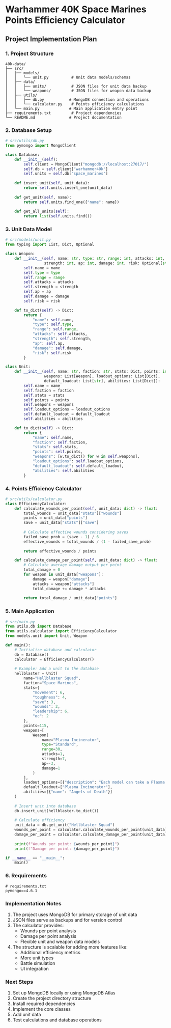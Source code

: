 # Warhammer 40K Space Marines Points Efficiency Calculator
## Project Implementation Plan

### 1. Project Structure
```
40k-data/
├── src/
│   ├── models/
│   │   └── unit.py          # Unit data models/schemas
│   ├── data/
│   │   ├── units/           # JSON files for unit data backup
│   │   └── weapons/         # JSON files for weapon data backup
│   ├── utils/
│   │   ├── db.py           # MongoDB connection and operations
│   │   └── calculator.py    # Points efficiency calculations
│   └── main.py             # Main application entry point
├── requirements.txt         # Project dependencies
└── README.md               # Project documentation
```

### 2. Database Setup
```python
# src/utils/db.py
from pymongo import MongoClient

class Database:
    def __init__(self):
        self.client = MongoClient("mongodb://localhost:27017/")
        self.db = self.client["warhammer40k"]
        self.units = self.db["space_marines"]
        
    def insert_unit(self, unit_data):
        return self.units.insert_one(unit_data)
        
    def get_unit(self, name):
        return self.units.find_one({"name": name})
        
    def get_all_units(self):
        return list(self.units.find())
```

### 3. Unit Data Model
```python
# src/models/unit.py
from typing import List, Dict, Optional

class Weapon:
    def __init__(self, name: str, type: str, range: int, attacks: int, 
                 strength: int, ap: int, damage: int, risk: Optional[str] = None):
        self.name = name
        self.type = type
        self.range = range
        self.attacks = attacks
        self.strength = strength
        self.ap = ap
        self.damage = damage
        self.risk = risk

    def to_dict(self) -> Dict:
        return {
            "name": self.name,
            "type": self.type,
            "range": self.range,
            "attacks": self.attacks,
            "strength": self.strength,
            "ap": self.ap,
            "damage": self.damage,
            "risk": self.risk
        }

class Unit:
    def __init__(self, name: str, faction: str, stats: Dict, points: int,
                 weapons: List[Weapon], loadout_options: List[Dict],
                 default_loadout: List[str], abilities: List[Dict]):
        self.name = name
        self.faction = faction
        self.stats = stats
        self.points = points
        self.weapons = weapons
        self.loadout_options = loadout_options
        self.default_loadout = default_loadout
        self.abilities = abilities

    def to_dict(self) -> Dict:
        return {
            "name": self.name,
            "faction": self.faction,
            "stats": self.stats,
            "points": self.points,
            "weapons": [w.to_dict() for w in self.weapons],
            "loadout_options": self.loadout_options,
            "default_loadout": self.default_loadout,
            "abilities": self.abilities
        }
```

### 4. Points Efficiency Calculator
```python
# src/utils/calculator.py
class EfficiencyCalculator:
    def calculate_wounds_per_point(self, unit_data: dict) -> float:
        total_wounds = unit_data["stats"]["wounds"]
        points = unit_data["points"]
        save = unit_data["stats"]["save"]
        
        # Calculate effective wounds considering saves
        failed_save_prob = (save - 1) / 6
        effective_wounds = total_wounds / (1 - failed_save_prob)
        
        return effective_wounds / points

    def calculate_damage_per_point(self, unit_data: dict) -> float:
        # Calculate average damage output per point
        total_damage = 0
        for weapon in unit_data["weapons"]:
            damage = weapon["damage"]
            attacks = weapon["attacks"]
            total_damage += damage * attacks
            
        return total_damage / unit_data["points"]
```

### 5. Main Application
```python
# src/main.py
from utils.db import Database
from utils.calculator import EfficiencyCalculator
from models.unit import Unit, Weapon

def main():
    # Initialize database and calculator
    db = Database()
    calculator = EfficiencyCalculator()
    
    # Example: Add a unit to the database
    hellblaster = Unit(
        name="Hellblaster Squad",
        faction="Space Marines",
        stats={
            "movement": 6,
            "toughness": 4,
            "save": 3,
            "wounds": 2,
            "leadership": 6,
            "oc": 2
        },
        points=115,
        weapons=[
            Weapon(
                name="Plasma Incinerator",
                type="Standard",
                range=30,
                attacks=1,
                strength=7,
                ap=-3,
                damage=1
            )
        ],
        loadout_options=[{"description": "Each model can take a Plasma Incinerator"}],
        default_loadout=["Plasma Incinerator"],
        abilities=[{"name": "Angels of Death"}]
    )
    
    # Insert unit into database
    db.insert_unit(hellblaster.to_dict())
    
    # Calculate efficiency
    unit_data = db.get_unit("Hellblaster Squad")
    wounds_per_point = calculator.calculate_wounds_per_point(unit_data)
    damage_per_point = calculator.calculate_damage_per_point(unit_data)
    
    print(f"Wounds per point: {wounds_per_point}")
    print(f"Damage per point: {damage_per_point}")

if __name__ == "__main__":
    main()
```

### 6. Requirements
```
# requirements.txt
pymongo==4.6.1
```

### Implementation Notes
1. The project uses MongoDB for primary storage of unit data
2. JSON files serve as backups and for version control
3. The calculator provides:
   - Wounds per point analysis
   - Damage per point analysis
   - Flexible unit and weapon data models
4. The structure is scalable for adding more features like:
   - Additional efficiency metrics
   - More unit types
   - Battle simulation
   - UI integration

### Next Steps
1. Set up MongoDB locally or using MongoDB Atlas
2. Create the project directory structure
3. Install required dependencies
4. Implement the core classes
5. Add unit data
6. Test calculations and database operations 